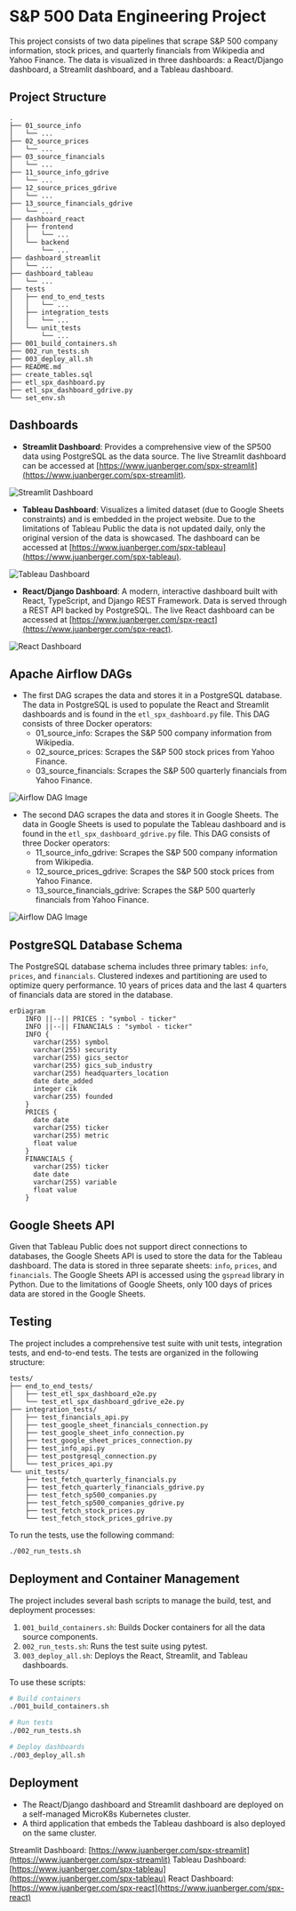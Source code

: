 # S&P 500 Data Engineering Project

This project consists of two data pipelines that scrape S&P 500 company information, stock prices, and quarterly financials from Wikipedia and Yahoo Finance. The data is visualized in three dashboards: a React/Django dashboard, a Streamlit dashboard, and a Tableau dashboard.

## Project Structure
```
.
├── 01_source_info
│   └── ...
├── 02_source_prices
│   └── ...
├── 03_source_financials
│   └── ...
├── 11_source_info_gdrive
│   └── ...
├── 12_source_prices_gdrive
│   └── ...
├── 13_source_financials_gdrive
│   └── ...
├── dashboard_react
│   ├── frontend
│   │   └── ...
│   └── backend
│       └── ...
├── dashboard_streamlit
│   └── ...
├── dashboard_tableau
│   └── ...
├── tests
│   ├── end_to_end_tests
│   │   └── ...
│   ├── integration_tests
│   │   └── ...
│   └── unit_tests
│       └── ...
├── 001_build_containers.sh
├── 002_run_tests.sh
├── 003_deploy_all.sh
├── README.md
├── create_tables.sql
├── etl_spx_dashboard.py
├── etl_spx_dashboard_gdrive.py
└── set_env.sh
```

## Dashboards

- **Streamlit Dashboard**: Provides a comprehensive view of the SP500 data using PostgreSQL as the data source. The live Streamlit dashboard can be accessed at [https://www.juanberger.com/spx-streamlit](https://www.juanberger.com/spx-streamlit).

![Streamlit Dashboard](https://github.com/juan-esteban-berger/spx_dashboard/blob/main/spx-streamlit.png)

- **Tableau Dashboard**: Visualizes a limited dataset (due to Google Sheets constraints) and is embedded in the project website. Due to the limitations of Tableau Public the data is not updated daily, only the original version of the data is showcased. The dashboard can be accessed at [https://www.juanberger.com/spx-tableau](https://www.juanberger.com/spx-tableau).

![Tableau Dashboard](https://github.com/juan-esteban-berger/spx_dashboard/blob/main/spx-tableau.png)

- **React/Django Dashboard**: A modern, interactive dashboard built with React, TypeScript, and Django REST Framework. Data is served through a REST API backed by PostgreSQL. The live React dashboard can be accessed at [https://www.juanberger.com/spx-react](https://www.juanberger.com/spx-react).

![React Dashboard](https://github.com/juan-esteban-berger/spx_dashboard/blob/main/spx-react.png)

## Apache Airflow DAGs

- The first DAG scrapes the data and stores it in a PostgreSQL database. The data in PostgreSQL is used to populate the React and Streamlit dashboards and is found in the `etl_spx_dashboard.py` file. This DAG consists of three Docker operators:
    - 01_source_info: Scrapes the S&P 500 company information from Wikipedia.
    - 02_source_prices: Scrapes the S&P 500 stock prices from Yahoo Finance.
    - 03_source_financials: Scrapes the S&P 500 quarterly financials from Yahoo Finance.

![Airflow DAG Image](https://github.com/juan-esteban-berger/spx_dashboard/blob/main/airflow-dag.png)

- The second DAG scrapes the data and stores it in Google Sheets. The data in Google Sheets is used to populate the Tableau dashboard and is found in the `etl_spx_dashboard_gdrive.py` file. This DAG consists of three Docker operators:
    - 11_source_info_gdrive: Scrapes the S&P 500 company information from Wikipedia.
    - 12_source_prices_gdrive: Scrapes the S&P 500 stock prices from Yahoo Finance.
    - 13_source_financials_gdrive: Scrapes the S&P 500 quarterly financials from Yahoo Finance.

![Airflow DAG Image](https://github.com/juan-esteban-berger/spx_dashboard/blob/main/airflow-dag-gdrive.png)

## PostgreSQL Database Schema

The PostgreSQL database schema includes three primary tables: `info`, `prices`, and `financials`. Clustered indexes and partitioning are used to optimize query performance. 10 years of prices data and the last 4 quarters of financials data are stored in the database.

```mermaid
erDiagram
    INFO ||--|| PRICES : "symbol - ticker"
    INFO ||--|| FINANCIALS : "symbol - ticker"
    INFO {
      varchar(255) symbol
      varchar(255) security
      varchar(255) gics_sector
      varchar(255) gics_sub_industry
      varchar(255) headquarters_location
      date date_added
      integer cik
      varchar(255) founded
    }
    PRICES {
      date date
      varchar(255) ticker
      varchar(255) metric
      float value
    }
    FINANCIALS {
      varchar(255) ticker
      date date
      varchar(255) variable
      float value
    }
```

## Google Sheets API
Given that Tableau Public does not support direct connections to databases, the Google Sheets API is used to store the data for the Tableau dashboard. The data is stored in three separate sheets: `info`, `prices`, and `financials`. The Google Sheets API is accessed using the `gspread` library in Python. Due to the limitations of Google Sheets, only 100 days of prices data are stored in the Google Sheets.

## Testing

The project includes a comprehensive test suite with unit tests, integration tests, and end-to-end tests. The tests are organized in the following structure:

```
tests/
├── end_to_end_tests/
│   ├── test_etl_spx_dashboard_e2e.py
│   └── test_etl_spx_dashboard_gdrive_e2e.py
├── integration_tests/
│   ├── test_financials_api.py
│   ├── test_google_sheet_financials_connection.py
│   ├── test_google_sheet_info_connection.py
│   ├── test_google_sheet_prices_connection.py
│   ├── test_info_api.py
│   ├── test_postgresql_connection.py
│   └── test_prices_api.py
└── unit_tests/
    ├── test_fetch_quarterly_financials.py
    ├── test_fetch_quarterly_financials_gdrive.py
    ├── test_fetch_sp500_companies.py
    ├── test_fetch_sp500_companies_gdrive.py
    ├── test_fetch_stock_prices.py
    └── test_fetch_stock_prices_gdrive.py
```

To run the tests, use the following command:

```bash
./002_run_tests.sh
```

## Deployment and Container Management

The project includes several bash scripts to manage the build, test, and deployment processes:

1. `001_build_containers.sh`: Builds Docker containers for all the data source components.
2. `002_run_tests.sh`: Runs the test suite using pytest.
3. `003_deploy_all.sh`: Deploys the React, Streamlit, and Tableau dashboards.

To use these scripts:

```bash
# Build containers
./001_build_containers.sh

# Run tests
./002_run_tests.sh

# Deploy dashboards
./003_deploy_all.sh
```

## Deployment
- The React/Django dashboard and Streamlit dashboard are deployed on a self-managed MicroK8s Kubernetes cluster.
- A third application that embeds the Tableau dashboard is also deployed on the same cluster.

Streamlit Dashboard: [https://www.juanberger.com/spx-streamlit](https://www.juanberger.com/spx-streamlit)
Tableau Dashboard: [https://www.juanberger.com/spx-tableau](https://www.juanberger.com/spx-tableau)
React Dashboard: [https://www.juanberger.com/spx-react](https://www.juanberger.com/spx-react)

